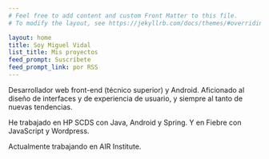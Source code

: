 ```yaml
---
# Feel free to add content and custom Front Matter to this file.
# To modify the layout, see https://jekyllrb.com/docs/themes/#overriding-theme-defaults

layout: home
title: Soy Miguel Vidal
list_title: Mis proyectos
feed_prompt: Suscríbete
feed_prompt_link: por RSS
---
```


Desarrollador web front-end (técnico superior) y Android. Aficionado al diseño de interfaces y de experiencia de usuario, y siempre al tanto de nuevas tendencias.

He trabajado en HP SCDS con Java, Android y Spring. Y en Fiebre con JavaScript y Wordpress.

Actualmente trabajando en AIR Institute.